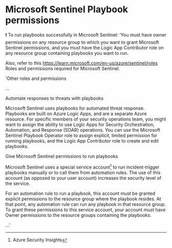 # Microsoft Sentinel Playbook permissions

:exclamation: To run playbooks successfully in Microsoft Sentinel:
'You must have owner permissions on any resource group to which you want to grant Microsoft Sentinel permissions, and you must have the Logic App Contributor role on any resource group containing playbooks you want to run.

Also, refer to this <https://learn.microsoft.com/en-us/azure/sentinel/roles> Roles and permissions required for Microsoft Sentinel.

'Other roles and permissions

...

Automate responses to threats with playbooks

Microsoft Sentinel uses playbooks for automated threat response. Playbooks are built on Azure Logic Apps, and are a separate Azure resource. For specific members of your security operations team, you might want to assign the ability to use Logic Apps for Security Orchestration, Automation, and Response (SOAR) operations. You can use the Microsoft Sentinel Playbook Operator role to assign explicit, limited permission for running playbooks, and the Logic App Contributor role to create and edit playbooks.

Give Microsoft Sentinel permissions to run playbooks

Microsoft Sentinel uses a special service account[^1] to run incident-trigger playbooks manually or to call them from automation rules. The use of this account (as opposed to your user account) increases the security level of the service.

For an automation rule to run a playbook, this account must be granted explicit permissions to the resource group where the playbook resides. At that point, any automation rule can run any playbook in that resource group. To grant these permissions to this service account, your account must have Owner permissions to the resource groups containing the playbooks.

...'

[^1]: Azure Security Insights
